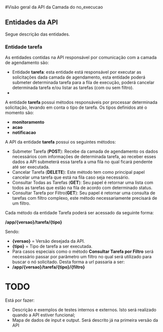 #Visão geral da API da Camada do no_execucao




## Entidades da API

Segue descrição das entidades.


### Entidade tarefa

As entidades contidas na API responsável por comunicação com a camada de agendamento são:

* Entidade **tarefa**: esta entidade está responsável por executar as solicitações dada camada de agendamento, esta entidade poderá submeter determinada tarefa para a fila de execução, poderá cancelar determinada tarefa e/ou listar as tarefas (com ou sem filtro).
* 


A entidade **tarefa** possui  métodos responsáveis por processar determinada solicitação, levando em conta o tipo de tarefa.
Os tipos definidos até o momento são:
* **monitoramento**
* **acao**
* **notificacao**


A API da entidade  **tarefa** possui os seguintes métodos:
* Submeter Tarefa (**POST**): Recebe da camada de agendamento os dados necessários com informações de determinada tarefa, ao receber esses dados a API submeterá essa tarefa a uma fila no qual ficará pendente até ser executada.
* Cancelar Tarefa (**DELETE**): Este método tem como principal papel cancelar uma tarefa que está na fila caso seja necessário.
* Consultar Todas as Tarefas (**GET**): Seu papel é retornar uma lista com todos as tarefas que estão na fila de acordo com determinado status. 
* Consultar Tarefa por Filtro(**GET**): Seu papel é retornar uma consulta de tarefas com filtro complexo, este método necessariamente precisará de um filtro.


Cada método da entidade Tarefa poderá ser acessado da seguinte forma:


**/app/{versao}/tarefa/{tipo}**

Sendo:

* **{versao}** = Versão desejada da API.
* **{tipo}** =  Tipo de tarefa a ser executada.
* Para casos especiais como o método **Consultar Tarefa por Filtro** será necessário passar por parâmetro um filtro no qual será utilizado para buscar o nó solicitado. Desta forma a url passaria a ser:
 * **/app/{versao}/tarefa/{tipo}/{filtro}**
 

# TODO
Está por fazer:
* Descrição e exemplos de testes internos e externos. Isto será realizado quando a API estiver funcional;
* Mapa de dados de input e output. Será descrito já na primeira versão da API







